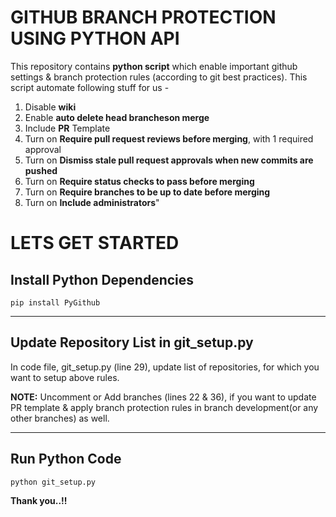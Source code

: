 # GITHUB BRANCH PROTECTION USING PYTHON API

This repository contains **python script** which enable important github settings & branch protection rules (according to git best practices). This script automate following stuff for us -

1. Disable **wiki**
2. Enable **auto delete head brancheson merge**
3. Include **PR** Template
4. Turn on **Require pull request reviews before merging**, with 1 required approval
5. Turn on **Dismiss stale pull request approvals when new commits are pushed**
6. Turn on **Require status checks to pass before merging**
7. Turn on **Require branches to be up to date before merging**
8. Turn on **Include administrators**"


# LETS GET STARTED

## Install Python Dependencies

```
pip install PyGithub 
```

---
## Update Repository List in git_setup.py

In code file, git_setup.py (line 29), update list of repositories, for which you want to setup above rules.

**NOTE:** Uncomment or Add branches (lines 22 & 36), if you want to update PR template & apply branch protection rules in branch development(or any other branches) as well.

---
## Run Python Code

```
python git_setup.py
```

**Thank you..!!**
